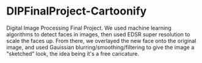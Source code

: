 # DIPFinalProject-Cartoonify
Digital Image Processing Final Project. We used machine learning algorithms to detect faces in images, then used EDSR super resolution to scale the faces up. From there, we overlayed the new face onto the original image, and used Gauissian blurring/smoothing/filtering to give the image a "sketched" look, the idea being it's a free caricature.
